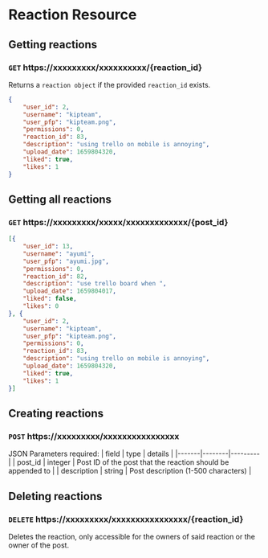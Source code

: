 # Reaction Resource
## Getting reactions 
### `GET` https://xxxxxxxxx/xxxxxxxxxx/{reaction_id}
Returns a `reaction object` if the provided `reaction_id` exists.
```json
{
    "user_id": 2,
    "username": "kipteam",
    "user_pfp": "kipteam.png",
    "permissions": 0,
    "reaction_id": 83,
    "description": "using trello on mobile is annoying",
    "upload_date": 1659804320,
    "liked": true,
    "likes": 1
}
```

## Getting all reactions
### `GET` https://xxxxxxxxx/xxxxx/xxxxxxxxxxxxx/{post_id}
```json
[{
    "user_id": 13,
    "username": "ayumi",
    "user_pfp": "ayumi.jpg",
    "permissions": 0,
    "reaction_id": 82,
    "description": "use trello board when ",
    "upload_date": 1659804017,
    "liked": false,
    "likes": 0
}, {
    "user_id": 2,
    "username": "kipteam",
    "user_pfp": "kipteam.png",
    "permissions": 0,
    "reaction_id": 83,
    "description": "using trello on mobile is annoying",
    "upload_date": 1659804320,
    "liked": true,
    "likes": 1
}]
```

## Creating reactions 
### `POST` https://xxxxxxxxx/xxxxxxxxxxxxxxxx
JSON Parameters required:
| field | type   | details |
|-------|--------|---------|
| post_id  | integer | Post ID of the post that the reaction should be appended to |
| description  | string | Post description (1-500 characters) |

## Deleting reactions 
### `DELETE` https://xxxxxxxxx/xxxxxxxxxxxxxxxx/{reaction_id}
Deletes the reaction, only accessible for the owners of said reaction or the owner of the post.